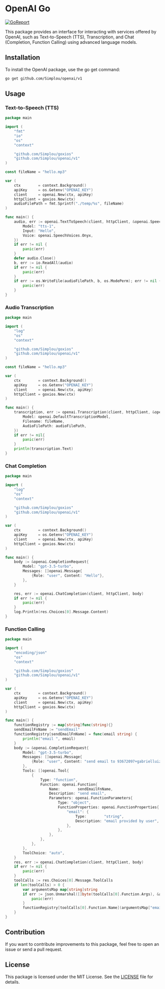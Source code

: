 # OpenAI Go

[![GoReport](https://img.shields.io/badge/%F0%9F%93%9D%20goreport-A%2B-75C46B?style=flat-square)](https://goreportcard.com/report/github.com/Simplou/openai)

This package provides an interface for interacting with services offered by OpenAI, such as Text-to-Speech (TTS), Transcription, and Chat (Completion, Function Calling) using advanced language models.

## Installation

To install the OpenAI package, use the go get command:

```bash
go get github.com/Simplou/openai/v1
```

## Usage

### Text-to-Speech (TTS)

```go
package main

import (
	"fmt"
	"io"
	"os"
	"context"

	"github.com/Simplou/goxios"
	"github.com/Simplou/openai/v1"
)

const fileName = "hello.mp3"

var (
	ctx        = context.Background()
	apiKey     = os.Getenv("OPENAI_KEY")
	client     = openai.New(ctx, apiKey)
	httpClient = goxios.New(ctx)
	audioFilePath = fmt.Sprintf("./temp/%s", fileName)
)

func main() {
	audio, err := openai.TextToSpeech(client, httpClient, &openai.SpeechRequestBody{
		Model: "tts-1",
		Input: "Hello",
		Voice: openai.SpeechVoices.Onyx,
	})
	if err != nil {
		panic(err)
	}
	defer audio.Close()
	b, err := io.ReadAll(audio)
	if err != nil {
		panic(err)
	}
	if err := os.WriteFile(audioFilePath, b, os.ModePerm); err != nil {
		panic(err)
	}
}
```

### Audio Transcription

```go
package main

import (
	"log"
	"os"
	"context"

	"github.com/Simplou/goxios"
    "github.com/Simplou/openai/v1"
)

const fileName = "hello.mp3"

var (
	ctx        = context.Background()
	apiKey     = os.Getenv("OPENAI_KEY")
	client     = openai.New(ctx, apiKey)
	httpClient = goxios.New(ctx)
)

func main() {
	transcription, err := openai.Transcription(client, httpClient, &openai.TranscriptionsRequestBody{
		Model: openai.DefaultTranscriptionModel,
		Filename: fileName,
		AudioFilePath: audioFilePath,
	})
	if err != nil{
		panic(err)
	}
	println(transcription.Text)
}
```

### Chat Completion

```go
package main

import (
	"log"
	"os"
	"context"

	"github.com/Simplou/goxios"
	"github.com/Simplou/openai/v1"
)

var (
	ctx        = context.Background()
	apiKey     = os.Getenv("OPENAI_KEY")
	client     = openai.New(ctx, apiKey)
	httpClient = goxios.New(ctx)
)

func main() {
	body := &openai.CompletionRequest{
		Model: "gpt-3.5-turbo",
		Messages: []openai.Message{
			{Role: "user", Content: "Hello"},
		},
	}

	res, err := openai.ChatCompletion(client, httpClient, body)
	if err != nil {
		panic(err)
	}
	log.Println(res.Choices[0].Message.Content)
}
```

### Function Calling

```go
package main

import (
	"encoding/json"
	"os"
	"context"

	"github.com/Simplou/goxios"
	"github.com/Simplou/openai/v1"
)

var (
	ctx        = context.Background()
	apiKey     = os.Getenv("OPENAI_KEY")
	client     = openai.New(ctx, apiKey)
	httpClient = goxios.New(ctx)
)

func main() {
	functionRegistry := map[string]func(string){}
	sendEmailFnName := "sendEmail"
	functionRegistry[sendEmailFnName] = func(email string) {
		println("email ", email)
	}
	body := &openai.CompletionRequest{
		Model: "gpt-3.5-turbo",
		Messages: []openai.Message{
			{Role: "user", Content: "send email to 93672097+gabrielluizsf@users.noreply.github.com"},
		},
		Tools: []openai.Tool{
			{
				Type: "function",
				Function: openai.Function{
					Name:        sendEmailFnName,
					Description: "send email",
					Parameters: openai.FunctionParameters{
						Type: "object",
						FunctionProperties: openai.FunctionProperties{
							"email": {
								Type:        "string",
								Description: "email provided by user",
							},
						},
					},
				},
			},
		},
		ToolChoice: "auto",
	}
	res, err := openai.ChatCompletion(client, httpClient, body)
	if err != nil {
		panic(err)
	}
	toolCalls := res.Choices[0].Message.ToolCalls
	if len(toolCalls) > 0 {
		var argumentsMap map[string]string
		if err := json.Unmarshal([]byte(toolCalls[0].Function.Args), &argumentsMap); err != nil {
			panic(err)
		}
		functionRegistry[toolCalls[0].Function.Name](argumentsMap["email"])
	}
}

```

## Contribution

If you want to contribute improvements to this package, feel free to open an issue or send a pull request.

## License

This package is licensed under the MIT License. See the [LICENSE](LICENSE) file for details.
